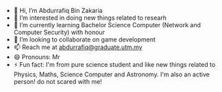 - 👋 Hi, I’m Abdurrafiq Bin Zakaria
- 👀 I’m interested in doing new things related to researh
- 🌱 I’m currently learning Bachelor Science Computer (Network and Computer Security) with honour
- 💞️ I’m looking to collaborate on game development
- 📫 Reach me at abdurrafiq@graduate.utm.my
- 😄 Pronouns: Mr
- ⚡ Fun fact: I'm from pure science student and like new things related to Physics, Maths, Science Computer and Astronomy.
                I'm also an active person! do not scared with me!

<!---
abdurrafiqz0304/abdurrafiqz0304 is a ✨ special ✨ repository because its `README.md` (this file) appears on your GitHub profile.
You can click the Preview link to take a look at your changes.
--->
